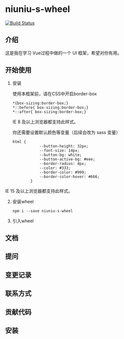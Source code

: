 # niuniu-s-wheel

[![Build Status](https://travis-ci.org/niuzhiwei/niuniu-s-wheel.svg?branch=master)](https://travis-ci.org/niuzhiwei/niuniu-s-wheel)

## 介绍

这是我在学习 Vue过程中做的一个 UI 框架，希望对你有用。

## 开始使用

1. 安装

    使用本框架前，请在CSS中开启border-box
    ```
    *{box-sizing:border-box;}
    *::before{ box-sizing:border-box;}
    *::after{ box-sizing:border-box;}
    ```

    IE 8 及以上浏览器都支持此样式。

    你还需要设置默认颜色等变量（后续会改为 sass 变量）

    ```
    html {
                --button-height: 32px;
                --font-size: 14px;
                --button-bg: white;
                --button-active-bg: #eee;
                --border-radius: 4px;
                --color: #333;
                --border-color: #999;
                --border-color-hover: #666;
            }
    ```
IE 15 及以上浏览器都支持此样式。

2. 安装wheel

   ```
   npm i --save niuniu-s-wheel
   ```
   
3. 引入wheel


## 文档

## 提问

## 变更记录

## 联系方式

## 贡献代码

## 安装


